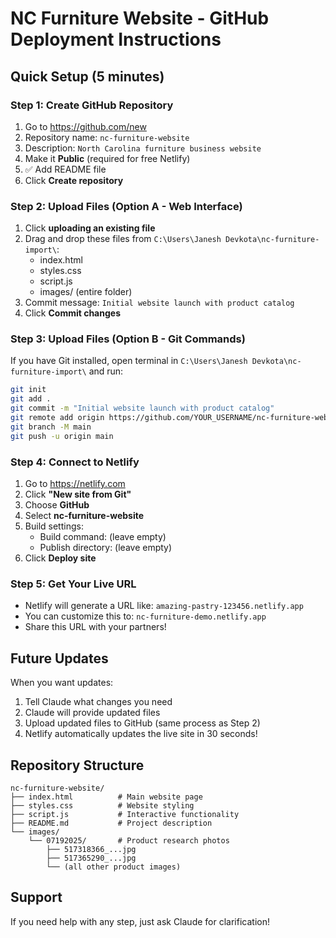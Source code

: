 # NC Furniture Website - GitHub Deployment Instructions

## Quick Setup (5 minutes)

### Step 1: Create GitHub Repository
1. Go to https://github.com/new
2. Repository name: `nc-furniture-website`
3. Description: `North Carolina furniture business website`
4. Make it **Public** (required for free Netlify)
5. ✅ Add README file
6. Click **Create repository**

### Step 2: Upload Files (Option A - Web Interface)
1. Click **uploading an existing file**
2. Drag and drop these files from `C:\Users\Janesh Devkota\nc-furniture-import\`:
   - index.html
   - styles.css
   - script.js
   - images/ (entire folder)
3. Commit message: `Initial website launch with product catalog`
4. Click **Commit changes**

### Step 3: Upload Files (Option B - Git Commands)
If you have Git installed, open terminal in `C:\Users\Janesh Devkota\nc-furniture-import\` and run:

```bash
git init
git add .
git commit -m "Initial website launch with product catalog"
git remote add origin https://github.com/YOUR_USERNAME/nc-furniture-website.git
git branch -M main
git push -u origin main
```

### Step 4: Connect to Netlify
1. Go to https://netlify.com
2. Click **"New site from Git"**
3. Choose **GitHub**
4. Select **nc-furniture-website**
5. Build settings:
   - Build command: (leave empty)
   - Publish directory: (leave empty)
6. Click **Deploy site**

### Step 5: Get Your Live URL
- Netlify will generate a URL like: `amazing-pastry-123456.netlify.app`
- You can customize this to: `nc-furniture-demo.netlify.app`
- Share this URL with your partners!

## Future Updates

When you want updates:
1. Tell Claude what changes you need
2. Claude will provide updated files
3. Upload updated files to GitHub (same process as Step 2)
4. Netlify automatically updates the live site in 30 seconds!

## Repository Structure
```
nc-furniture-website/
├── index.html          # Main website page
├── styles.css          # Website styling
├── script.js           # Interactive functionality
├── README.md           # Project description
└── images/
    └── 07192025/       # Product research photos
        ├── 517318366_...jpg
        ├── 517365290_...jpg
        └── (all other product images)
```

## Support
If you need help with any step, just ask Claude for clarification!